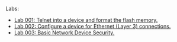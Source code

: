 Labs:

- [Lab 001: Telnet into a device and format the flash memory.](lab001-telnet.md "Lab 1 (Telnet)")
- [Lab 002: Configure a device for Ethernet (Layer 3) connections.](lab002-ping.md "Lab 2 (Ping)")
- [Lab 003: Basic Network Device Security.](lab003-security.md "Lab 2 (Security)")